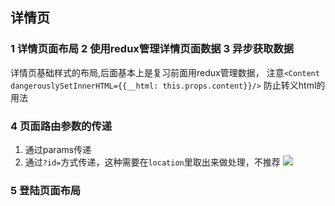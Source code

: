 ## 详情页

### 1 详情页面布局 2 使用redux管理详情页面数据  3 异步获取数据

详情页基础样式的布局,后面基本上是复习前面用redux管理数据，
注意`<Content dangerouslySetInnerHTML={{__html: this.props.content}}/>` 防止转义html的用法

### 4 页面路由参数的传递
1. 通过params传递
2. 通过`?id=`方式传递，这种需要在`location`里取出来做处理，不推荐
![](https://upload-images.jianshu.io/upload_images/9249356-380d147c0a124165.png?imageMogr2/auto-orient/strip%7CimageView2/2/w/1240)
 
### 5 登陆页面布局
